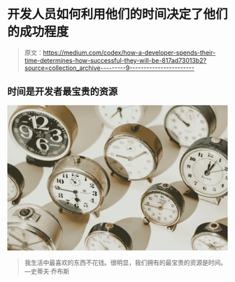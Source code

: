 # 开发人员如何利用他们的时间决定了他们的成功程度

> 原文：<https://medium.com/codex/how-a-developer-spends-their-time-determines-how-successful-they-will-be-817ad73013b2?source=collection_archive---------9----------------------->

## 时间是开发者最宝贵的资源

![](img/67bf9db1121d44c89359f35bcb98321f.png)

> 我生活中最喜欢的东西不花钱。很明显，我们拥有的最宝贵的资源是时间。—史蒂夫·乔布斯